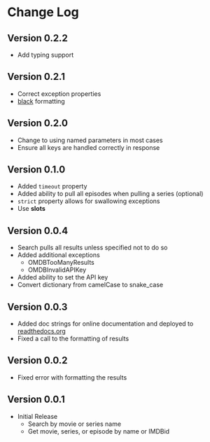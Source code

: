 # Change Log

## Version 0.2.2

* Add typing support

## Version 0.2.1

* Correct exception properties
* [black](https://github.com/ambv/black) formatting

## Version 0.2.0

* Change to using named parameters in most cases
* Ensure all keys are handled correctly in response

## Version 0.1.0

* Added `timeout` property
* Added ability to pull all episodes when pulling a series (optional)
* `strict` property allows for swallowing exceptions
* Use __slots__

## Version 0.0.4

* Search pulls all results unless specified not to do so
* Added additional exceptions
  * OMDBTooManyResults
  * OMDBInvalidAPIKey
* Added ability to set the API key
* Convert dictionary from camelCase to snake_case

## Version 0.0.3

* Added doc strings for online documentation and deployed to [readthedocs.org](https://pyomdbapi.readthedocs.io/en/latest/)
* Fixed a call to the formatting of results

## Version 0.0.2

* Fixed error with formatting the results

## Version 0.0.1

* Initial Release
  * Search by movie or series name
  * Get movie, series, or episode by name or IMDBid
